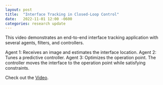 ```yaml
---
layout: post
title:  "Interface Tracking in Closed-Loop Control"
date:   2022-11-01 12:00 -0600
categories: research update
---
```

This video demonstrates an end-to-end interface tracking application with several agents, filters, and controllers. 

Agent 1: Receives an image and estimates the interface location.
Agent 2: Tunes a predictive controller.
Agent 3: Optimizes the operation point.
The controller moves the interface to the operation point while satisfying constraints.

Check out the [Video][video].

[video]: https://youtu.be/my2ewvk66J8
